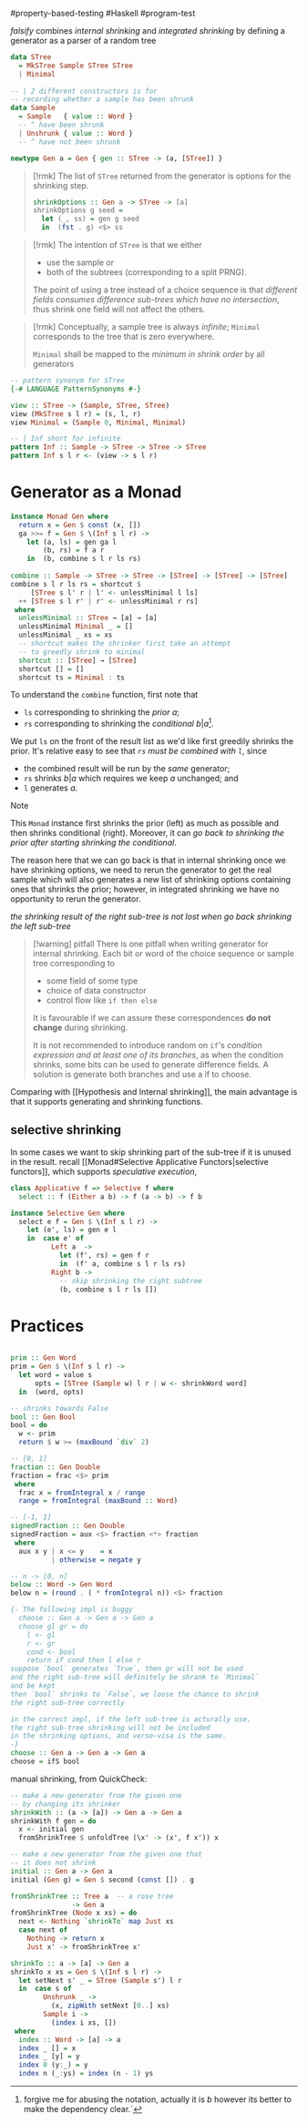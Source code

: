 #property-based-testing  #Haskell #program-test 


_falsify_ combines _internal shrinking_ and _integrated shrinking_ by defining a generator as a parser of a random tree

```haskell
data STree 
  = MkSTree Sample STree STree
  | Minimal
  
-- | 2 different constructors is for
-- recording whether a sample has been shrunk
data Sample 
  = Sample   { value :: Word }
  -- ^ have been shrunk
  | Unshrunk { value :: Word }
  -- ^ have not been shrunk

newtype Gen a = Gen { gen :: STree -> (a, [STree]) }
```

>[!rmk]
>The list of `STree` returned from the generator is options for the shrinking step.
>
>``` haskell
> shrinkOptions :: Gen a -> STree -> [a]
> shrinkOptions g seed = 
>   let (_, ss) = gen g seed
>   in  (fst . g) <$> ss
>```

>[!rmk]
>The intention of `STree` is that we either
>- use the sample or 
>- both of the subtrees (corresponding to a split PRNG).
>
> The point of using a tree instead of a choice sequence is that
> _different fields consumes difference sub-trees which have no intersection_, thus shrink one field will not affect the others.  

>[!rmk]
> Conceptually, a sample tree is always _infinite_; `Minimal` corresponds to the tree that is zero everywhere.
> 
> `Minimal` shall be mapped to the _minimum in shrink order_ by all generators 

```haskell
-- pattern synonym for STree
{-# LANGUAGE PatternSynonyms #-}

view :: STree -> (Sample, STree, STree)
view (MkSTree s l r) = (s, l, r)
view Minimal = (Sample 0, Minimal, Minimal)

-- | Inf short for infinite
pattern Inf :: Sample -> STree -> STree -> STree
pattern Inf s l r <- (view -> s l r)
```

# Generator as a Monad

```haskell
instance Monad Gen where
  return x = Gen $ const (x, [])
  ga >>= f = Gen $ \(Inf s l r) -> 
    let (a, ls) = gen ga l
        (b, rs) = f a r
    in  (b, combine s l r ls rs)
  
combine :: Sample -> STree -> STree -> [STree] -> [STree] -> [STree]
combine s l r ls rs = shortcut $ 
     [STree s l' r | l' <- unlessMinimal l ls] 
  ++ [STree s l r' | r' <- unlessMinimal r rs] 
 where 
  unlessMinimal :: STree → [a] → [a] 
  unlessMinimal Minimal _ = [] 
  unlessMinimal _ xs = xs 
  -- shortcut makes the shrinker first take an attempt
  -- to greedly shrink to minimal 
  shortcut :: [STree] → [STree] 
  shortcut [] = [] 
  shortcut ts = Minimal : ts
```

To understand the `combine` function, first note that 
- `ls` corresponding to shrinking the _prior_ $a$;
- `rs` corresponding to shrinking the _conditional_ $b|a$[^1].

We put `ls` on the front of the result list as we'd like first greedily shrinks the prior. It's relative easy to see that _`rs` must be combined with `l`_, since
- the combined result will be run by the _same_ generator;
- `rs` shrinks $b|a$ which requires we keep $a$ unchanged; and 
- `l` generates $a$.

[^1]: forgive me for abusing the notation, actually it is $b$ however its better to make the dependency clear.`

>[!note]
> This `Monad` instance first shrinks the prior (left) as much as possible and then shrinks conditional (right). Moreover, it can _go back to shrinking the prior after starting shrinking the conditional_.
>
> The reason here that we can go back is that in internal shrinking once we have shrinking options, we need to rerun the generator to get the real sample which will also generates a new list of shrinking options containing ones that shrinks the prior; however, in integrated shrinking we have no opportunity to rerun the generator.
>
> _the shrinking result of the right sub-tree is not lost when go back shrinking the left sub-tree_

>[!warning] pitfall
> There is one pitfall when writing generator for internal shrinking. Each bit or word of the choice sequence or sample tree corresponding to 
> - some field of some type
> - choice of data constructor
> - control flow like `if then else`
>
> It is favourable if we can assure these correspondences **do not change** during shrinking. 
>
> It is not recommended to introduce random on `if`'s _condition expression and at least one of its branches_, as when the condition shrinks, some bits can be used to generate difference fields. A solution is generate both branches and use a if to choose. 

Comparing with [[Hypothesis and Internal shrinking]], the main advantage is that it supports generating and shrinking functions.

## selective shrinking

In some cases we want to skip shrinking part of the sub-tree if it is unused in the result. recall [[Monad#Selective Applicative Functors|selective functors]], which supports _speculative execution_,

```haskell
class Applicative f => Selective f where
  select :: f (Either a b) -> f (a -> b) -> f b

instance Selective Gen where
  select e f = Gen $ \(Inf s l r) -> 
    let (e', ls) = gen e l
    in  case e' of 
          Left a  -> 
            let (f', rs) = gen f r
            in  (f' a, combine s l r ls rs)       
          Right b -> 
            -- skip shrinking the right subtree
            (b, combine s l r ls []) 
```

# Practices

```haskell

prim :: Gen Word
prim = Gen $ \(Inf s l r) -> 
  let word = value s 
      opts = [STree (Sample w) l r | w <- shrinkWord word]
  in  (word, opts)

-- shrinks towards False
bool :: Gen Bool
bool = do 
  w <- prim
  return $ w >= (maxBound `div` 2) 

-- [0, 1]
fraction :: Gen Double
fraction = frac <$> prim
 where 
  frac x = fromIntegral x / range
  range = fromIntegral (maxBound :: Word)

-- [-1, 1]
signedFraction :: Gen Double
signedFraction = aux <$> fraction <*> fraction 
 where 
  aux x y | x <= y    = x
          | otherwise = negate y

-- n -> [0, n]
below :: Word -> Gen Word 
below n = (round . ( * fromIntegral n)) <$> fraction

{- The following impl is buggy 
  choose :: Gen a -> Gen a -> Gen a 
  choose gl gr = do 
    l <- gl
    r <- gr
    cond <- bool
    return if cond then l else r
suppose `bool` generates `True`, then gr will not be used
and the right sub-tree will definitely be shrank to `Minimal`
and be kept
then `bool` shrinks to `False`, we loose the chance to shrink
the right sub-tree correctly

in the correct impl, if the left sub-tree is acturally use,
the right sub-tree shrinking will not be included 
in the shrinking options, and verse-visa is the same.
-}
choose :: Gen a -> Gen a -> Gen a    
choose = ifS bool
```

manual shrinking, from QuickCheck:
```haskell
-- make a new generator from the given one 
-- by changing its shrinker
shrinkWith :: (a -> [a]) -> Gen a -> Gen a
shrinkWith f gen = do 
  x <- initial gen
  fromShrinkTree $ unfoldTree (\x' -> (x', f x')) x

-- make a new generator from the given one that
-- it does not shrink
initial :: Gen a -> Gen a
initial (Gen g) = Gen $ second (const []) . g 

fromShrinkTree :: Tree a  -- a rose tree
               -> Gen a
fromShrinkTree (Node x xs) = do 
  next <- Nothing `shrinkTo` map Just xs
  case next of 
    Nothing -> return x
    Just x' -> fromShrinkTree x'

shrinkTo :: a -> [a] -> Gen a 
shrinkTo x xs = Gen $ \(Inf s l r) ->
  let setNext s' _ = STree (Sample s') l r 
  in  case s of 
        Unshrunk _ -> 
          (x, zipWith setNext [0..] xs) 
        Sample i -> 
          (index i xs, []) 
 where 
  index :: Word -> [a] -> a 
  index _ [] = x 
  index _ [y] = y 
  index 0 (y:_) = y 
  index n (_:ys) = index (n - 1) ys
```

